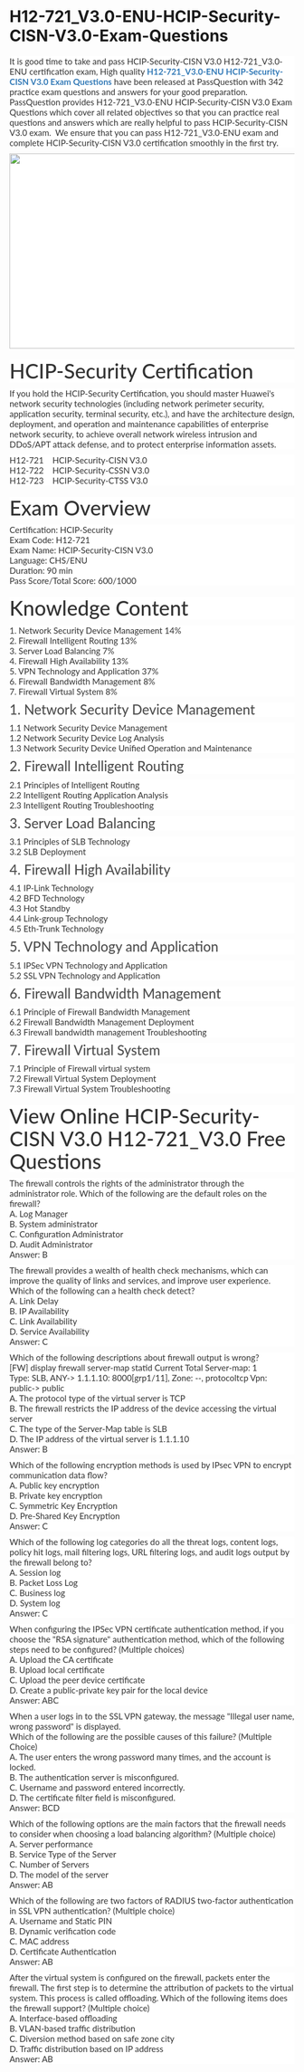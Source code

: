 # H12-721_V3.0-ENU-HCIP-Security-CISN-V3.0-Exam-Questions
<p>
	<span style="font-size:12px;font-weight:normal;">
	<p style="box-sizing:border-box;margin-top:0px;margin-bottom:10px;color:#333333;font-family:Lato;font-size:15px;white-space:normal;background-color:#FFFFFF;">
		It is good time to take and pass HCIP-Security-CISN V3.0 H12-721_V3.0-ENU certification exam, High quality&nbsp;<span style="box-sizing:border-box;font-weight:700;"><a href="https://www.passquestion.com/h12-721_v3-0-enu.html" style="box-sizing:border-box;background-color:transparent;color:#337AB7;text-decoration-line:none;">H12-721_V3.0-ENU HCIP-Security-CISN V3.0 Exam Questions</a></span>&nbsp;have been released at PassQuestion with 342 practice exam questions and answers for your good preparation. PassQuestion provides H12-721_V3.0-ENU HCIP-Security-CISN V3.0 Exam Questions which cover all related objectives so that you can practice real questions and answers which are really helpful to pass HCIP-Security-CISN V3.0 exam. &nbsp;We ensure that you can pass H12-721_V3.0-ENU exam and complete HCIP-Security-CISN V3.0 certification smoothly in the first try.
	</p>
	<p style="box-sizing:border-box;margin-top:0px;margin-bottom:10px;color:#333333;font-family:Lato;font-size:15px;white-space:normal;background-color:#FFFFFF;">
		<img alt="" src="https://www.passquestion.com/uploads/pqcom/images/20220614/512188ee286177895ed0a1342de18cdd.png" style="box-sizing:border-box;vertical-align:middle;max-width:100%;height:345px;width:600px;" />
	</p>
	<h1 style="box-sizing:border-box;margin:20px 0px 10px;font-size:36px;font-family:Lato;font-weight:500;line-height:1.1;color:#333333;white-space:normal;background-color:#FFFFFF;">
		HCIP-Security Certification
	</h1>
	<p style="box-sizing:border-box;margin-top:0px;margin-bottom:10px;color:#333333;font-family:Lato;font-size:15px;white-space:normal;background-color:#FFFFFF;">
		If you hold the HCIP-Security Certification, you should master Huawei's network security technologies (including network perimeter security, application security, terminal security, etc.), and have the architecture design, deployment, and operation and maintenance capabilities of enterprise network security, to achieve overall network wireless intrusion and DDoS/APT attack defense, and to protect enterprise information assets.
	</p>
	<p style="box-sizing:border-box;margin-top:0px;margin-bottom:10px;color:#333333;font-family:Lato;font-size:15px;white-space:normal;background-color:#FFFFFF;">
		H12-721&nbsp;&nbsp; &nbsp;HCIP-Security-CISN V3.0<br style="box-sizing:border-box;" />
H12-722&nbsp;&nbsp; &nbsp;HCIP-Security-CSSN V3.0<br style="box-sizing:border-box;" />
H12-723&nbsp;&nbsp; &nbsp;HCIP-Security-CTSS V3.0
	</p>
	<h1 style="box-sizing:border-box;margin:20px 0px 10px;font-size:36px;font-family:Lato;font-weight:500;line-height:1.1;color:#333333;white-space:normal;background-color:#FFFFFF;">
		Exam Overview
	</h1>
	<p style="box-sizing:border-box;margin-top:0px;margin-bottom:10px;color:#333333;font-family:Lato;font-size:15px;white-space:normal;background-color:#FFFFFF;">
		Certification: HCIP-Security<br style="box-sizing:border-box;" />
Exam Code: H12-721<br style="box-sizing:border-box;" />
Exam Name: HCIP-Security-CISN V3.0<br style="box-sizing:border-box;" />
Language: CHS/ENU<br style="box-sizing:border-box;" />
Duration: 90 min<br style="box-sizing:border-box;" />
Pass Score/Total Score: 600/1000
	</p>
	<h1 style="box-sizing:border-box;margin:20px 0px 10px;font-size:36px;font-family:Lato;font-weight:500;line-height:1.1;color:#333333;white-space:normal;background-color:#FFFFFF;">
		Knowledge Content
	</h1>
	<p style="box-sizing:border-box;margin-top:0px;margin-bottom:10px;color:#333333;font-family:Lato;font-size:15px;white-space:normal;background-color:#FFFFFF;">
		1. Network Security Device Management 14%<br style="box-sizing:border-box;" />
2. Firewall Intelligent Routing 13%<br style="box-sizing:border-box;" />
3. Server Load Balancing 7%<br style="box-sizing:border-box;" />
4. Firewall High Availability 13%<br style="box-sizing:border-box;" />
5. VPN Technology and Application 37%<br style="box-sizing:border-box;" />
6. Firewall Bandwidth Management 8%<br style="box-sizing:border-box;" />
7. Firewall Virtual System 8%
	</p>
	<h3 style="box-sizing:border-box;font-family:Lato;font-weight:500;line-height:1.1;color:#505050;margin-top:0px;margin-bottom:10px;font-size:24px;white-space:normal;background-color:#FFFFFF;">
		1. Network Security Device Management
	</h3>
	<p style="box-sizing:border-box;margin-top:0px;margin-bottom:10px;color:#333333;font-family:Lato;font-size:15px;white-space:normal;background-color:#FFFFFF;">
		1.1 Network Security Device Management<br style="box-sizing:border-box;" />
1.2 Network Security Device Log Analysis<br style="box-sizing:border-box;" />
1.3 Network Security Device Unified Operation and Maintenance
	</p>
	<h3 style="box-sizing:border-box;font-family:Lato;font-weight:500;line-height:1.1;color:#505050;margin-top:0px;margin-bottom:10px;font-size:24px;white-space:normal;background-color:#FFFFFF;">
		2. Firewall Intelligent Routing
	</h3>
	<p style="box-sizing:border-box;margin-top:0px;margin-bottom:10px;color:#333333;font-family:Lato;font-size:15px;white-space:normal;background-color:#FFFFFF;">
		2.1 Principles of Intelligent Routing<br style="box-sizing:border-box;" />
2.2 Intelligent Routing Application Analysis<br style="box-sizing:border-box;" />
2.3 Intelligent Routing Troubleshooting
	</p>
	<h3 style="box-sizing:border-box;font-family:Lato;font-weight:500;line-height:1.1;color:#505050;margin-top:0px;margin-bottom:10px;font-size:24px;white-space:normal;background-color:#FFFFFF;">
		3. Server Load Balancing
	</h3>
	<p style="box-sizing:border-box;margin-top:0px;margin-bottom:10px;color:#333333;font-family:Lato;font-size:15px;white-space:normal;background-color:#FFFFFF;">
		3.1 Principles of SLB Technology<br style="box-sizing:border-box;" />
3.2 SLB Deployment
	</p>
	<h3 style="box-sizing:border-box;font-family:Lato;font-weight:500;line-height:1.1;color:#505050;margin-top:0px;margin-bottom:10px;font-size:24px;white-space:normal;background-color:#FFFFFF;">
		4. Firewall High Availability
	</h3>
	<p style="box-sizing:border-box;margin-top:0px;margin-bottom:10px;color:#333333;font-family:Lato;font-size:15px;white-space:normal;background-color:#FFFFFF;">
		4.1 IP-Link Technology<br style="box-sizing:border-box;" />
4.2 BFD Technology<br style="box-sizing:border-box;" />
4.3 Hot Standby<br style="box-sizing:border-box;" />
4.4 Link-group Technology<br style="box-sizing:border-box;" />
4.5 Eth-Trunk Technology
	</p>
	<h3 style="box-sizing:border-box;font-family:Lato;font-weight:500;line-height:1.1;color:#505050;margin-top:0px;margin-bottom:10px;font-size:24px;white-space:normal;background-color:#FFFFFF;">
		5. VPN Technology and Application
	</h3>
	<p style="box-sizing:border-box;margin-top:0px;margin-bottom:10px;color:#333333;font-family:Lato;font-size:15px;white-space:normal;background-color:#FFFFFF;">
		5.1 IPSec VPN Technology and Application<br style="box-sizing:border-box;" />
5.2 SSL VPN Technology and Application
	</p>
	<h3 style="box-sizing:border-box;font-family:Lato;font-weight:500;line-height:1.1;color:#505050;margin-top:0px;margin-bottom:10px;font-size:24px;white-space:normal;background-color:#FFFFFF;">
		6. Firewall Bandwidth Management
	</h3>
	<p style="box-sizing:border-box;margin-top:0px;margin-bottom:10px;color:#333333;font-family:Lato;font-size:15px;white-space:normal;background-color:#FFFFFF;">
		6.1 Principle of Firewall Bandwidth Management<br style="box-sizing:border-box;" />
6.2 Firewall Bandwidth Management Deployment<br style="box-sizing:border-box;" />
6.3 Firewall bandwidth management Troubleshooting
	</p>
	<h3 style="box-sizing:border-box;font-family:Lato;font-weight:500;line-height:1.1;color:#505050;margin-top:0px;margin-bottom:10px;font-size:24px;white-space:normal;background-color:#FFFFFF;">
		7. Firewall Virtual System
	</h3>
	<p style="box-sizing:border-box;margin-top:0px;margin-bottom:10px;color:#333333;font-family:Lato;font-size:15px;white-space:normal;background-color:#FFFFFF;">
		7.1 Principle of Firewall virtual system<br style="box-sizing:border-box;" />
7.2 Firewall Virtual System Deployment<br style="box-sizing:border-box;" />
7.3 Firewall Virtual System Troubleshooting
	</p>
	<h1 style="box-sizing:border-box;margin:20px 0px 10px;font-size:36px;font-family:Lato;font-weight:500;line-height:1.1;color:#333333;white-space:normal;background-color:#FFFFFF;">
		View Online HCIP-Security-CISN V3.0 H12-721_V3.0 Free Questions
	</h1>
	<p style="box-sizing:border-box;margin-top:0px;margin-bottom:10px;color:#333333;font-family:Lato;font-size:15px;white-space:normal;background-color:#FFFFFF;">
		The firewall controls the rights of the administrator through the administrator role. Which of the following are the default roles on the firewall?<br style="box-sizing:border-box;" />
A. Log Manager<br style="box-sizing:border-box;" />
B. System administrator<br style="box-sizing:border-box;" />
C. Configuration Administrator<br style="box-sizing:border-box;" />
D. Audit Administrator<br style="box-sizing:border-box;" />
Answer: B
	</p>
	<p style="box-sizing:border-box;margin-top:0px;margin-bottom:10px;color:#333333;font-family:Lato;font-size:15px;white-space:normal;background-color:#FFFFFF;">
		The firewall provides a wealth of health check mechanisms, which can improve the quality of links and services, and improve user experience.<br style="box-sizing:border-box;" />
Which of the following can a health check detect?<br style="box-sizing:border-box;" />
A. Link Delay<br style="box-sizing:border-box;" />
B. IP Availability<br style="box-sizing:border-box;" />
C. Link Availability<br style="box-sizing:border-box;" />
D. Service Availability<br style="box-sizing:border-box;" />
Answer: C
	</p>
	<p style="box-sizing:border-box;margin-top:0px;margin-bottom:10px;color:#333333;font-family:Lato;font-size:15px;white-space:normal;background-color:#FFFFFF;">
		Which of the following descriptions about firewall output is wrong?<br style="box-sizing:border-box;" />
[FW] display firewall server-map statid Current Total Server-map: 1<br style="box-sizing:border-box;" />
Type: SLB, ANY-&gt; 1.1.1.10: 8000[grp1/11], Zone: --, protocoltcp Vpn: public-&gt; public<br style="box-sizing:border-box;" />
A. The protocol type of the virtual server is TCP<br style="box-sizing:border-box;" />
B. The firewall restricts the IP address of the device accessing the virtual server<br style="box-sizing:border-box;" />
C. The type of the Server-Map table is SLB<br style="box-sizing:border-box;" />
D. The IP address of the virtual server is 1.1.1.10<br style="box-sizing:border-box;" />
Answer: B
	</p>
	<p style="box-sizing:border-box;margin-top:0px;margin-bottom:10px;color:#333333;font-family:Lato;font-size:15px;white-space:normal;background-color:#FFFFFF;">
		Which of the following encryption methods is used by IPsec VPN to encrypt communication data flow?<br style="box-sizing:border-box;" />
A. Public key encryption<br style="box-sizing:border-box;" />
B. Private key encryption<br style="box-sizing:border-box;" />
C. Symmetric Key Encryption<br style="box-sizing:border-box;" />
D. Pre-Shared Key Encryption<br style="box-sizing:border-box;" />
Answer: C
	</p>
	<p style="box-sizing:border-box;margin-top:0px;margin-bottom:10px;color:#333333;font-family:Lato;font-size:15px;white-space:normal;background-color:#FFFFFF;">
		Which of the following log categories do all the threat logs, content logs, policy hit logs, mail filtering logs, URL filtering logs, and audit logs output by the firewall belong to?<br style="box-sizing:border-box;" />
A. Session log<br style="box-sizing:border-box;" />
B. Packet Loss Log<br style="box-sizing:border-box;" />
C. Business log<br style="box-sizing:border-box;" />
D. System log<br style="box-sizing:border-box;" />
Answer: C
	</p>
	<p style="box-sizing:border-box;margin-top:0px;margin-bottom:10px;color:#333333;font-family:Lato;font-size:15px;white-space:normal;background-color:#FFFFFF;">
		When configuring the IPSec VPN certificate authentication method, if you choose the "RSA signature" authentication method, which of the following steps need to be configured? (Multiple choices)<br style="box-sizing:border-box;" />
A. Upload the CA certificate<br style="box-sizing:border-box;" />
B. Upload local certificate<br style="box-sizing:border-box;" />
C. Upload the peer device certificate<br style="box-sizing:border-box;" />
D. Create a public-private key pair for the local device<br style="box-sizing:border-box;" />
Answer: ABC
	</p>
	<p style="box-sizing:border-box;margin-top:0px;margin-bottom:10px;color:#333333;font-family:Lato;font-size:15px;white-space:normal;background-color:#FFFFFF;">
		When a user logs in to the SSL VPN gateway, the message "Illegal user name, wrong password" is displayed.<br style="box-sizing:border-box;" />
Which of the following are the possible causes of this failure? (Multiple Choice)<br style="box-sizing:border-box;" />
A. The user enters the wrong password many times, and the account is locked.<br style="box-sizing:border-box;" />
B. The authentication server is misconfigured.<br style="box-sizing:border-box;" />
C. Username and password entered incorrectly.<br style="box-sizing:border-box;" />
D. The certificate filter field is misconfigured.<br style="box-sizing:border-box;" />
Answer: BCD
	</p>
	<p style="box-sizing:border-box;margin-top:0px;margin-bottom:10px;color:#333333;font-family:Lato;font-size:15px;white-space:normal;background-color:#FFFFFF;">
		Which of the following options are the main factors that the firewall needs to consider when choosing a load balancing algorithm? (Multiple choice)<br style="box-sizing:border-box;" />
A. Server performance<br style="box-sizing:border-box;" />
B. Service Type of the Server<br style="box-sizing:border-box;" />
C. Number of Servers<br style="box-sizing:border-box;" />
D. The model of the server<br style="box-sizing:border-box;" />
Answer: AB
	</p>
	<p style="box-sizing:border-box;margin-top:0px;margin-bottom:10px;color:#333333;font-family:Lato;font-size:15px;white-space:normal;background-color:#FFFFFF;">
		Which of the following are two factors of RADIUS two-factor authentication in SSL VPN authentication? (Multiple choice)<br style="box-sizing:border-box;" />
A. Username and Static PIN<br style="box-sizing:border-box;" />
B. Dynamic verification code<br style="box-sizing:border-box;" />
C. MAC address<br style="box-sizing:border-box;" />
D. Certificate Authentication<br style="box-sizing:border-box;" />
Answer: AB
	</p>
	<p style="box-sizing:border-box;margin-top:0px;margin-bottom:10px;color:#333333;font-family:Lato;font-size:15px;white-space:normal;background-color:#FFFFFF;">
		After the virtual system is configured on the firewall, packets enter the firewall. The first step is to determine the attribution of packets to the virtual system. This process is called offloading. Which of the following items does the firewall support? (Multiple choice)<br style="box-sizing:border-box;" />
A. Interface-based offloading<br style="box-sizing:border-box;" />
B. VLAN-based traffic distribution<br style="box-sizing:border-box;" />
C. Diversion method based on safe zone city<br style="box-sizing:border-box;" />
D. Traffic distribution based on IP address<br style="box-sizing:border-box;" />
Answer: AB
	</p>
</span>
</p>
<p>
	<a href="https://www.passcert.com/Databricks.html" target="_blank"><strong></strong></a>
</p>
